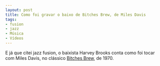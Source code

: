 ```yaml
---
layout: post
title: Como foi gravar o baixo de Bitches Brew, de Miles Davis
tags:
- fusion
- jazz
- Música
- Vídeos
---
```


E já que citei jazz fusion, o baixista Harvey Brooks conta como foi tocar com Miles Davis, no clássico [Bitches Brew](http://en.wikipedia.org/wiki/Bitches_Brew), de 1970.
